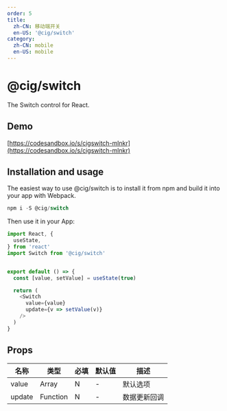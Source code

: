```yaml
---
order: 5
title:
  zh-CN: 移动端开关
  en-US: '@cig/switch'
category:
  zh-CN: mobile
  en-US: mobile
---
```


# @cig/switch
The Switch control for React.

## Demo
[https://codesandbox.io/s/cigswitch-mlnkr](https://codesandbox.io/s/cigswitch-mlnkr)

## Installation and usage
The easiest way to use @cig/switch is to install it from npm and build it into your app with Webpack.

```js
npm i -S @cig/switch
```

Then use it in your App:

```js
import React, {
  useState,
} from 'react'
import Switch from '@cig/switch'


export default () => {
  const [value, setValue] = useState(true)

  return (
    <Switch
      value={value}
      update={v => setValue(v)}
    />
  )
}
```

## Props
| 名称 | 类型 | 必填 | 默认值 | 描述 |
| --- | --- | --- | --- | --- |
| value | Array | N | - | 默认选项 |
| update | Function | N | - | 数据更新回调 |

